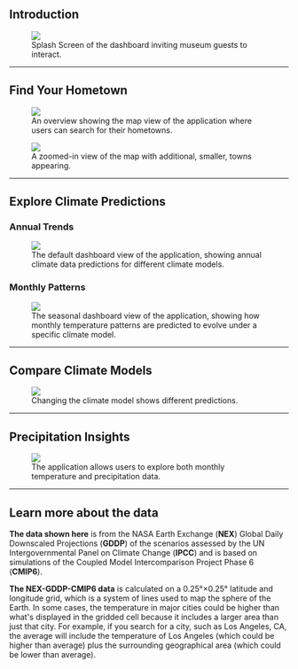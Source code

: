 ## Introduction

<figure class="left-figure">
  <img src="/images/hometown-dashboard/splash.png">
  <figcaption> Splash Screen of the dashboard inviting museum guests to interact. </figcaption>
</figure>

---

## Find Your Hometown

<figure class="right-figure">
  <img src="/images/hometown-dashboard/map.png">
  <figcaption>An overview showing the map view of the application where users can search for their hometowns.</figcaption>
</figure>

<figure class="left-figure">
  <img src="/images/hometown-dashboard/map_zoom.png">
  <figcaption> A zoomed-in view of the map with additional, smaller, towns appearing. </figcaption>
</figure>

---

## Explore Climate Predictions

### Annual Trends

<figure class="right-figure">
  <img src="/images/hometown-dashboard/annual.png">
  <figcaption>The default dashboard view of the application, showing annual climate data predictions for different climate models. </figcaption>
</figure>

### Monthly Patterns

<figure class="left-figure">
  <img src="/images/hometown-dashboard/monthly.png">
  <figcaption>The seasonal dashboard view of the application, showing how monthly temperature patterns are predicted to evolve under a specific climate model. </figcaption>
</figure>

---

## Compare Climate Models

<figure class="right-figure">
  <img src="/images/hometown-dashboard/very_high_monthly.png">
  <figcaption> Changing the climate model shows different predictions. </figcaption>
</figure>

---

## Precipitation Insights

<figure class="left-figure">
  <img src="/images/hometown-dashboard/precipitation_monthly.png">
  <figcaption> The application allows users to explore both monthly temperature and precipitation data. </figcaption>
</figure>

---

## Learn more about the data

**The data shown here** is from the NASA Earth Exchange (**NEX**) Global Daily Downscaled Projections (**GDDP**) of the scenarios assessed by the UN Intergovernmental Panel on Climate Change (**IPCC**) and is based on simulations of the Coupled Model Intercomparison Project Phase 6 (**CMIP6**).

**The NEX-GDDP-CMIP6 data** is calculated on a 0.25°×0.25° latitude and longitude grid, which is a system of lines used to map the sphere of the Earth. In some cases, the temperature in major cities could be higher than what's displayed in the gridded cell because it includes a larger area than just that city. For example, if you search for a city, such as Los Angeles, CA, the average will include the temperature of Los Angeles (which could be higher than average) plus the surrounding geographical area (which could be lower than average).
